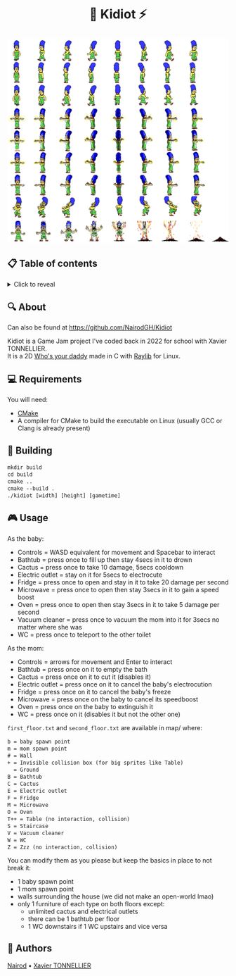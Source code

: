 # <p align="center">👶 Kidiot ⚡</p>

<p align="center">
    <img src="ressources/marge.png">
</p>

## 📋 Table of contents
<details>
<summary>Click to reveal</summary>

- [About](#-about)
- [Requirements](#-requirements)
- [Building](#-building)
- [Usage](#-usage)
- [Author](#-author)

</details>

## 🔍 About

Can also be found at https://github.com/NairodGH/Kidiot

Kidiot is a Game Jam project I've coded back in 2022 for school with Xavier TONNELLIER.\
It is a 2D [Who's your daddy](https://en.wikipedia.org/wiki/Who's_Your_Daddy%3F_(video_game)) made in C with [Raylib](https://www.raylib.com/) for Linux.

## 💻 Requirements

You will need:
- [CMake](https://cmake.org/)
- A compiler for CMake to build the executable on Linux (usually GCC or Clang is already present)

## 🔧 Building

```
mkdir build
cd build
cmake ..
cmake --build .
./kidiot [width] [height] [gametime]
```

## 🎮 Usage

As the baby:
- Controls = WASD equivalent for movement and Spacebar to interact
- Bathtub = press once to fill up then stay 4secs in it to drown
- Cactus = press once to take 10 damage, 5secs cooldown
- Electric outlet = stay on it for 5secs to electrocute
- Fridge = press once to open and stay in it to take 20 damage per second
- Microwave = press once to open then stay 3secs in it to gain a speed boost
- Oven = press once to open then stay 3secs in it to take 5 damage per second
- Vacuum cleaner = press once to vacuum the mom into it for 3secs no matter where she was
- WC = press once to teleport to the other toilet

As the mom:
- Controls = arrows for movement and Enter to interact
- Bathtub = press once on it to empty the bath
- Cactus = press once on it to cut it (disables it)
- Electric outlet = press once on it to cancel the baby's electrocution
- Fridge = press once on it to cancel the baby's freeze
- Microwave = press once on the baby to cancel its speedboost
- Oven = press once on the baby to extinguish it
- WC = press once on it (disables it but not the other one)

```first_floor.txt``` and ```second_floor.txt``` are available in map/ where:
```
b = baby spawn point
m = mom spawn point
# = Wall
+ = Invisible collision box (for big sprites like Table)
  = Ground
B = Bathtub
C = Cactus
E = Electric outlet
F = Fridge
M = Microwave
O = Oven
T++ = Table (no interaction, collision)
S = Staircase
V = Vacuum cleaner
W = WC
Z = Zzz (no interaction, collision)
```

You can modify them as you please but keep the basics in place to not break it:
- 1 baby spawn point
- 1 mom spawn point
- walls surrounding the house (we did not make an open-world lmao)
- only 1 furniture of each type on both floors except:
  - unlimited cactus and electrical outlets
  - there can be 1 bathtub per floor
  - 1 WC downstairs if 1 WC upstairs and vice versa

## 🤝 Authors

[Nairod](https://github.com/NairodGH) • [Xavier TONNELLIER](https://github.com/XavTo)